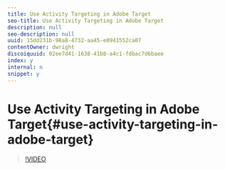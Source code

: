 ```yaml
---
title: Use Activity Targeting in Adobe Target
seo-title: Use Activity Targeting in Adobe Target
description: null
seo-description: null
uuid: 15dd231b-98a8-4732-aa45-e0941552ca07
contentOwner: dwright
discoiquuid: 02ee7d41-1638-41b8-a4c1-fdbac7d6baee
index: y
internal: n
snippet: y
---
```


# Use Activity Targeting in Adobe Target{#use-activity-targeting-in-adobe-target}

>[!VIDEO](https://video.tv.adobe.com/v/17385/?quality=12)

